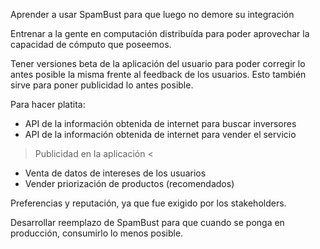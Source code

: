 Aprender a usar SpamBust para que luego no demore su integración

Entrenar a la gente en computación distribuída para poder aprovechar la capacidad de cómputo que poseemos.

Tener versiones beta de la aplicación del usuario para poder corregir lo antes posible la misma frente al feedback de los usuarios. Esto también sirve para poner publicidad lo antes posible.

Para hacer platita:
  * API de la información obtenida de internet para buscar inversores
  * API de la información obtenida de internet para vender el servicio
  > Publicidad en la aplicación <
  * Venta de datos de intereses de los usuarios
  * Vender priorización de productos (recomendados)

Preferencias y reputación, ya que fue exigido por los stakeholders.

Desarrollar reemplazo de SpamBust para que cuando se ponga en producción, consumirlo lo menos posible.
